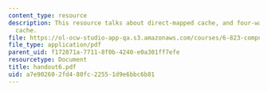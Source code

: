 ```yaml
---
content_type: resource
description: This resource talks about direct-mapped cache, and four-way set-associative
  cache.
file: https://ol-ocw-studio-app-qa.s3.amazonaws.com/courses/6-823-computer-system-architecture-fall-2005/a7e902602fd480fc22551d9e6bbc6b81_handout6.pdf
file_type: application/pdf
parent_uid: f172871a-7711-8f0b-4240-e0a301ff7efe
resourcetype: Document
title: handout6.pdf
uid: a7e90260-2fd4-80fc-2255-1d9e6bbc6b81
---
```

